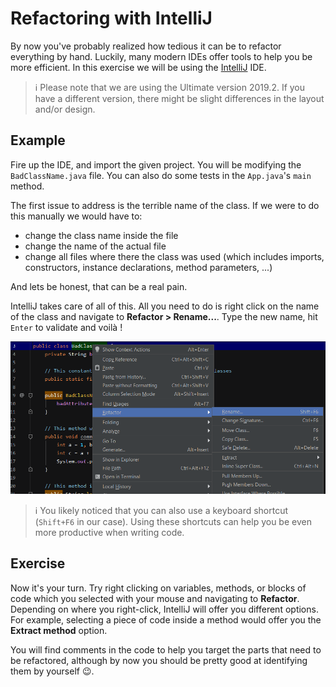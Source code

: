 # Refactoring with IntelliJ

By now you've probably realized how tedious it can be to refactor everything by hand. Luckily, many modern IDEs offer tools to help you be more efficient. In this exercise we will be using the [IntelliJ](https://www.jetbrains.com/idea/) IDE.

> :information_source: Please note that we are using the Ultimate version 2019.2. If you have a different version, there might be slight differences in the layout and/or design.

## Example

Fire up the IDE, and import the given project. You will be modifying the `BadClassName.java` file. You can also do some tests in the `App.java`'s `main` method.

The first issue to address is the terrible name of the class. If we were to do this manually we would have to:

- change the class name inside the file
- change the name of the actual file
- change all files where there the class was used (which includes imports, constructors, instance declarations, method parameters, ...)

And lets be honest, that can be a real pain.

IntelliJ takes care of all of this. All you need to do is right click on the name of the class and navigate to **Refactor > Rename...**. Type the new name, hit `Enter` to validate and voilà !

![refactor-1.png](refactor-1.png)

> :information_source: You likely noticed that you can also use a keyboard shortcut (`Shift+F6` in our case). Using these shortcuts can help you be even more productive when writing code.

## Exercise

Now it's your turn. Try right clicking on variables, methods, or blocks of code which you selected with your mouse and navigating to **Refactor**. Depending on where you right-click, IntelliJ will offer you different options. For example, selecting a piece of code inside a method would offer you the **Extract method** option.

You will find comments in the code to help you target the parts that need to be refactored, although by now you should be pretty good at identifying them by yourself :wink:.